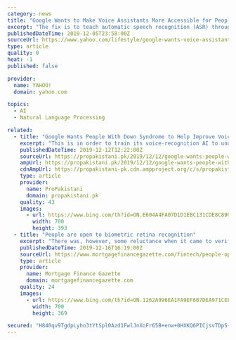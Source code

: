 ```yaml
---
category: news
title: "Google Wants to Make Voice Assistants More Accessible for People With Down Syndrome"
excerpt: "The fix is to teach automatic speech recognition (ASR) through voice samples from many people with Down syndrome. For many people with disabilities, voice assistant technology is more than a ubiquitous convenience — it can be a key tool for living independently. Voice assistant technology makes it easier to set up schedules and reminders ..."
publishedDateTime: 2019-12-05T23:58:00Z
sourceUrl: https://www.yahoo.com/lifestyle/google-wants-voice-assistants-more-231539010.html
type: article
quality: 0
heat: -1
published: false

provider:
  name: YAHOO!
  domain: yahoo.com

topics:
  - AI
  - Natural Language Processing

related:
  - title: "Google Wants People With Down Syndrome to Help Improve Voice Recognition"
    excerpt: "This is in order to train its voice-recognition AI to understand unique speech patterns. Currently, Google’s aim is to get at least 500 voice recording donations from people with DS. Voice computing is considered the future of technology, however, it can be slightly inconvenient for people with mental and physical disabilities. In order to ..."
    publishedDateTime: 2019-12-12T12:22:00Z
    sourceUrl: https://propakistani.pk/2019/12/12/google-wants-people-with-down-syndrome-to-help-improve-voice-recognition/
    ampUrl: https://propakistani.pk/2019/12/12/google-wants-people-with-down-syndrome-to-help-improve-voice-recognition/amp/
    cdnAmpUrl: https://propakistani-pk.cdn.ampproject.org/c/s/propakistani.pk/2019/12/12/google-wants-people-with-down-syndrome-to-help-improve-voice-recognition/amp/
    type: article
    provider:
      name: ProPakistani
      domain: propakistani.pk
    quality: 43
    images:
      - url: https://www.bing.com/th?id=ON.E604A4FA07D1D1EBC131CDE8C89034D0
        width: 700
        height: 393
  - title: "People are open to biometric retina recognition"
    excerpt: "There was, however, some reluctance when it came to verification by heartbeat recognition (45%) and keystroke dynamics (44%). The survey, conducted online with OnePoll, also revealed fingerprint was currently the most widespread form of biometric verification, regularly used or tried by 54% of respondents, followed by facial (32%) and voice (29 ..."
    publishedDateTime: 2019-12-16T16:19:00Z
    sourceUrl: https://www.mortgagefinancegazette.com/fintech/people-open-biometric-retina-recognition-16-12-2019/
    type: article
    provider:
      name: Mortgage Finance Gazette
      domain: mortgagefinancegazette.com
    quality: 24
    images:
      - url: https://www.bing.com/th?id=ON.1262A996EA1FA9EF607DEA971CEF4323
        width: 700
        height: 369

secured: "H840qv9TgdpLyho3tYtSpl0Azd1FwlJnXoFr65B+enw+0HXKQ6PICjsvTDpS+WKianM4i8+ITtfI8WIl5R8CR/UI8Au3ZKAd6Ae6vcIyR2BGQv3BSHpH6OBuD2dbhp7+pKyiU6XP1cA+iidXj7sKMdu6h6F4lLWoda/BXS/yL48WYTuTAOgKgyHOS8HZZB7eK7ero41pRm9vy3VSq3Q11MbB9vONzfZag9pPHp1WbkMuajy2GbSPfdUBg54ssk3CcjdIeXYAt/ZgA6WvHHiM5A==;bnn/MduLkgJ/D2uJqG4s/A=="
---
```


